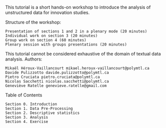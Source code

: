 This tutorial is a short hands-on workshop to introduce the analysis of unstructured data for innovation studies.

Structure of the workshop:

    Presentation of sections 1 and 2 in a plenary mode (20 minutes)
    Individual work on section 3 (20 minutes)
    Group work on section 4 (60 minutes)
    Plenary session with groups presentations (20 minutes)

This tutorial cannot be considered exhaustive of the domain of textual data analysis.
Authors:

    Mikaël Héroux-Vaillancourt mikael.heroux-vaillancourt@polymtl.ca
    Davide Pulizzotto davide.pulizzotto@polymtl.ca
    Pietro Cruciata pietro.cruciata@polymtl.ca
    Nicolas Sacchetti nicolas.sacchetti@polymtl.ca
    Geneviève Ratelle genevieve.ratelle@gmail.com

Table of Contents

    Section 0. Introduction
    Section 1. Data Pre-Processing
    Section 2. Descriptive statistics
    Section 3. Analysis
    Section 4. Exercise
